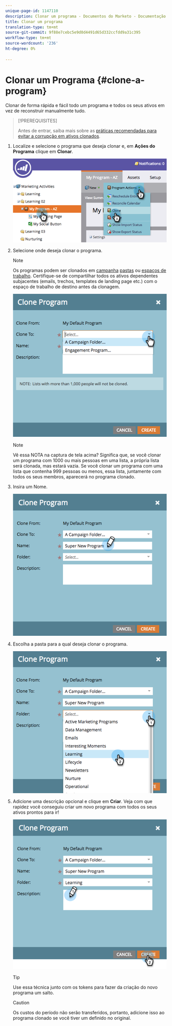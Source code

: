 ```yaml
---
unique-page-id: 1147110
description: Clonar um programa - Documentos do Marketo - Documentação do produto
title: Clonar um programa
translation-type: tm+mt
source-git-commit: 9f88e7cebc5e9d0d4491d65d332ccfdd9a31c395
workflow-type: tm+mt
source-wordcount: '236'
ht-degree: 0%

---
```



# Clonar um Programa {#clone-a-program}

Clonar de forma rápida e fácil todo um programa e todos os seus ativos em vez de reconstruir manualmente tudo.

>[!PREREQUISITES]
>
>Antes de entrar, saiba mais sobre as [práticas recomendadas para evitar a corrupção em ativos clonados](https://nation.marketo.com/t5/Knowledgebase/Avoiding-Corruption-in-Cloned-Assets/ta-p/249729).

1. Localize e selecione o programa que deseja clonar e, em **Ações do Programa** clique em **Clonar**.

   ![](assets/image2014-9-5-14-3a31-3a49.png)

1. Selecione onde deseja clonar o programa.

   >[!NOTE]
   >
   >Os programas podem ser clonados em [campanha](/help/marketo/product-docs/core-marketo-concepts/miscellaneous/create-new-campaign-folder.md) [pastas](/help/marketo/product-docs/core-marketo-concepts/miscellaneous/create-new-campaign-folder.md) ou [espaços de trabalho](/help/marketo/product-docs/administration/workspaces-and-person-partitions/create-a-new-workspace.md). Certifique-se de compartilhar todos os ativos dependentes subjacentes (emails, trechos, templates de landing page etc.) com o espaço de trabalho de destino antes da clonagem.

   ![](assets/cloneto.png)

   >[!NOTE]
   >
   >Vê essa NOTA na captura de tela acima? Significa que, se você clonar um programa com 1000 ou mais pessoas em uma lista, a própria lista será clonada, mas estará vazia. Se você clonar um programa com uma lista que contenha 999 pessoas ou menos, essa lista, juntamente com todos os seus membros, aparecerá no programa clonado.

1. Insira um Nome.

   ![](assets/cloneprogramname.png)

1. Escolha a pasta para a qual deseja clonar o programa.

   ![](assets/choosefolderclone.png)

1. Adicione uma descrição opcional e clique em **Criar**. Veja com que rapidez você conseguiu criar um novo programa com todos os seus ativos prontos para ir!

   ![](assets/createclone.png)

   >[!TIP]
   >
   >Use essa técnica junto com os tokens para fazer da criação do novo programa um salto.

   >[!CAUTION]
   >
   >Os custos do período não serão transferidos, portanto, adicione isso ao programa clonado se você tiver um definido no original.
